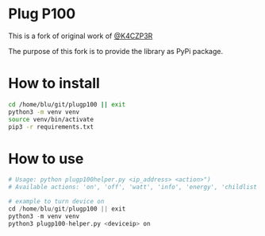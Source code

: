 # Plug P100
This is a fork of original work of [@K4CZP3R](https://github.com/K4CZP3R/tapo-p100-python)

The purpose of this fork is to provide the library as PyPi package. 

# How to install
```bash
cd /home/blu/git/plugp100 || exit
python3 -m venv venv
source venv/bin/activate
pip3 -r requirements.txt
```
# How to use
```python
# Usage: python plugp100helper.py <ip_address> <action>")
# Available actions: 'on', 'off', 'watt', 'info', 'energy', 'childlist', or 'componentlist'

# example to turn device on
cd /home/blu/git/plugp100 || exit
python3 -m venv venv
python3 plugp100-helper.py <deviceip> on
```
